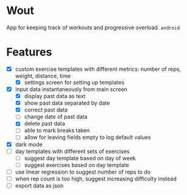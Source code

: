 # Wout

App for keeping track of workouts and progressive overload.
`android`

# Features

- [x] custom exercise templates with different metrics: number of reps, weight, distance, time
	- [x] settings screen for setting up templates
- [x] input data instantaneously from main screen
	- [x] display past data as text
	- [x] show past data separated by date
	- [x] correct past data
	- [ ] change date of past data
	- [x] delete past data
	- [ ] able to mark breaks taken
	- [ ] allow for leaving fields empty to log default values
- [x] dark mode
- [ ] day templates with different sets of exercises
	- [ ] suggest day template based on day of week
	- [ ] suggest exercises based on day template
- [ ] use linear regression to suggest number of reps to do
- [ ] when rep count is too high, suggest increasing difficulty instead
- [ ] export data as json
